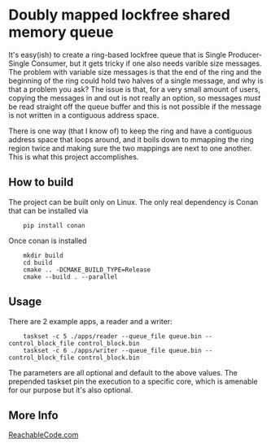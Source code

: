 # Doubly mapped lockfree shared memory queue

It's easy(ish) to create a ring-based lockfree queue that is Single Producer-
Single Consumer, but it gets tricky if one also needs varible size messages.
The problem with variable size messages is that the end of the ring and the
beginning of the ring could hold two halves of a single message, and why is that
a problem you ask? The issue is that, for a very small amount of users, copying
the messages in and out is not really an option, so messages *must* be read
straight off the queue buffer and this is not possible if the message is not
written in a contiguous address space.

There is one way (that I know of) to keep the ring and have a contiguous
address space that loops around, and it boils down to mmapping the ring region
twice and making sure the two mappings are next to one another. This is what
this project accomplishes.

## How to build
The project can be built only on Linux. The only real dependency is
Conan that can be installed via

```
    pip install conan
```
Once conan is installed

```
    mkdir build
    cd build
    cmake .. -DCMAKE_BUILD_TYPE=Release
    cmake --build . --parallel
```

## Usage
There are 2 example apps, a reader and a writer:

```
    taskset -c 5 ./apps/reader --queue_file queue.bin --control_block_file control_block.bin
    taskset -c 6 ./apps/writer --queue_file queue.bin --control_block_file control_block.bin
```
The parameters are all optional and default to the above values. The prepended taskset pin the execution to
a specific core, which is amenable for our purpose but it's also optional.

## More Info
[ReachableCode.com](https://www.reachablecode.com)
